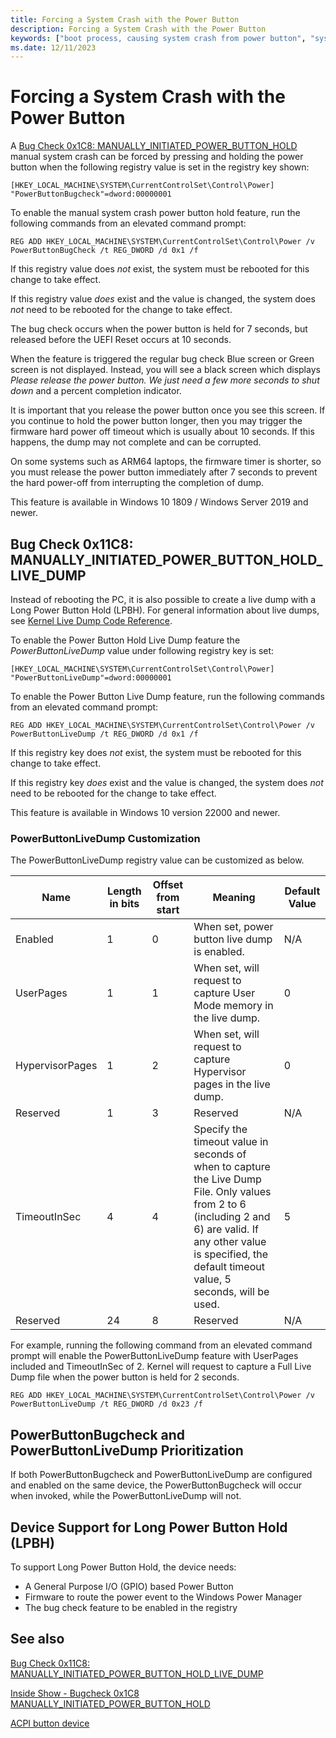 ```yaml
---
title: Forcing a System Crash with the Power Button
description: Forcing a System Crash with the Power Button
keywords: ["boot process, causing system crash from power button", "system crash, power button", "bug check, power button"]
ms.date: 12/11/2023
---
```


# Forcing a System Crash with the Power Button

A [Bug Check 0x1C8: MANUALLY_INITIATED_POWER_BUTTON_HOLD](bug-check-0x1c8--manually-initiated-power-button-hold.md) manual system crash can be forced by pressing and holding the power button when the following registry value is set in the registry key shown:

```reg
[HKEY_LOCAL_MACHINE\SYSTEM\CurrentControlSet\Control\Power]
"PowerButtonBugcheck"=dword:00000001
```

To enable the manual system crash power button hold feature, run the following commands from an elevated command prompt:

```dos
REG ADD HKEY_LOCAL_MACHINE\SYSTEM\CurrentControlSet\Control\Power /v PowerButtonBugCheck /t REG_DWORD /d 0x1 /f
```

If this registry value does *not* exist, the system must be rebooted for this change to take effect.

If this registry value *does* exist and the value is changed, the system does *not* need to be rebooted for the change to take effect.

The bug check occurs when the power button is held for 7 seconds, but released before the UEFI Reset occurs at 10 seconds.

When the feature is triggered the regular bug check Blue screen or Green screen is not displayed. Instead, you will see a black screen which displays *Please release the power button. We just need a few more seconds to shut down* and a percent completion indicator.

It is important that you release the power button once you see this screen. If you continue to hold the power button longer, then you may trigger the firmware hard power off timeout which is usually about 10 seconds. If this happens, the dump may not complete and can be corrupted.

On some systems such as ARM64 laptops, the firmware timer is shorter, so you must release the power button immediately after 7 seconds to prevent the hard power-off from interrupting the completion of dump.

This feature is available in Windows 10 1809 / Windows Server 2019 and newer.

## Bug Check 0x11C8: MANUALLY\_INITIATED\_POWER\_BUTTON\_HOLD_LIVE_DUMP

Instead of rebooting the PC, it is also possible to create a live dump with a Long Power Button Hold (LPBH). For general information about live dumps, see [Kernel Live Dump Code Reference](bug-check-code-reference-live-dump.md).

To enable the Power Button Hold Live Dump feature the *PowerButtonLiveDump* value under following registry key is set:

```reg
[HKEY_LOCAL_MACHINE\SYSTEM\CurrentControlSet\Control\Power]
"PowerButtonLiveDump"=dword:00000001
```

To enable the Power Button Live Dump feature, run the following commands from an elevated command prompt:

```dos
REG ADD HKEY_LOCAL_MACHINE\SYSTEM\CurrentControlSet\Control\Power /v PowerButtonLiveDump /t REG_DWORD /d 0x1 /f
```

If this registry key does *not* exist, the system must be rebooted for this change to take effect.

If this registry key *does* exist and the value is changed, the system does *not* need to be rebooted for the change to take effect.

This feature is available in Windows 10 version 22000 and newer.

### PowerButtonLiveDump Customization

The PowerButtonLiveDump registry value can be customized as below.


Name           | Length in bits | Offset from start | Meaning            | Default Value 
|--------------|----------------|-------------------|--------------------|-----------------|
Enabled        |    1           | 0                 | When set, power button live dump is enabled. |	N/A
UserPages	   |    1           | 1                 | When set, will request to capture User Mode memory in the live dump.  |	0
HypervisorPages| 	1           | 2                 | When set, will request to capture Hypervisor pages in the live dump. |	0
Reserved       | 	1	        | 3                 | Reserved                                                               |	N/A
TimeoutInSec   |	4           | 4                 | Specify the timeout value in seconds of when to capture the Live Dump File. Only values from 2 to 6 (including 2 and 6) are valid. If any other value is specified, the default timeout value, 5 seconds, will be used.	| 5
Reserved       |	24	        | 8                 | Reserved                                                               |	N/A

For example, running the following command from an elevated command prompt will enable the PowerButtonLiveDump feature with UserPages included and TimeoutInSec of 2. Kernel will request to capture a Full Live Dump file when the power button is held for 2 seconds.

```dos
REG ADD HKEY_LOCAL_MACHINE\SYSTEM\CurrentControlSet\Control\Power /v PowerButtonLiveDump /t REG_DWORD /d 0x23 /f
```

## PowerButtonBugcheck and PowerButtonLiveDump Prioritization 

If both PowerButtonBugcheck and PowerButtonLiveDump are configured and enabled on the same device, the PowerButtonBugcheck will occur when invoked, while the PowerButtonLiveDump will not.

## Device Support for Long Power Button Hold (LPBH)

To support Long Power Button Hold, the device needs:

- A General Purpose I/O (GPIO) based Power Button
- Firmware to route the power event to the Windows Power Manager
- The bug check feature to be enabled in the registry

## See also

[Bug Check 0x11C8: MANUALLY_INITIATED_POWER_BUTTON_HOLD_LIVE_DUMP](bug-check-0x1c8--manually-initiated-power-button-hold.md)

[Inside Show - Bugcheck 0x1C8 MANUALLY_INITIATED_POWER_BUTTON_HOLD](/shows/inside/0x1c8)

[ACPI button device](../hid/acpi-button-device.md)
